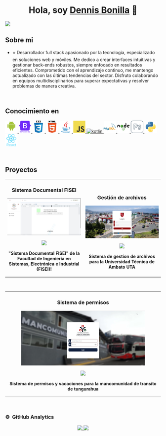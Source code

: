 <div align="center">
<h1 align="center">Hola, soy <a href="https://aristi.dev">Dennis Bonilla</a> 👋</h1>
</div>
<img src="portada (1).png">



## Sobre mi

- ⭐ Desarrollador full stack apasionado por la tecnología, especializado en soluciones web y móviles. Me dedico a crear interfaces intuitivas y gestionar back-ends robustos, siempre enfocado en resultados eficientes. Comprometido con el aprendizaje continuo, me mantengo actualizado con las últimas tendencias del sector. Disfruto colaborando en equipos multidisciplinarios para superar expectativas y resolver problemas de manera creativa.
<br>

## Conocimiento en 

<p align="left"> <a href="https://developer.android.com" target="_blank" rel="noreferrer"> <img
      src="https://raw.githubusercontent.com/devicons/devicon/master/icons/android/android-original-wordmark.svg"
      alt="android" width="40" height="40" /> </a> <a href="https://getbootstrap.com" target="_blank" rel="noreferrer">
    <img src="https://raw.githubusercontent.com/devicons/devicon/master/icons/bootstrap/bootstrap-plain-wordmark.svg"
      alt="bootstrap" width="40" height="40" /> </a> <a href="https://www.cprogramming.com/" target="_blank"
    rel="noreferrer">  <img
      src="https://raw.githubusercontent.com/devicons/devicon/master/icons/css3/css3-original-wordmark.svg" alt="css3"
      width="40" height="40" /> </a> <a href="https://www.w3.org/html/" target="_blank" rel="noreferrer"> <img
      src="https://raw.githubusercontent.com/devicons/devicon/master/icons/html5/html5-original-wordmark.svg"
      alt="html5" width="40" height="40" /> </a> <a href="https://www.adobe.com/in/products/illustrator.html"
    target="_blank" rel="noreferrer">  <img
      src="https://raw.githubusercontent.com/devicons/devicon/master/icons/java/java-original.svg" alt="java" width="40"
      height="40" /> </a> <a href="https://developer.mozilla.org/en-US/docs/Web/JavaScript" target="_blank"
    rel="noreferrer"> <img
      src="https://raw.githubusercontent.com/devicons/devicon/master/icons/javascript/javascript-original.svg"
      alt="javascript" width="40" height="40" /> </a> <a href="https://kotlinlang.org" target="_blank" rel="noreferrer">
    <img src="https://www.vectorlogo.zone/logos/kotlinlang/kotlinlang-icon.svg" alt="kotlin" width="40" height="40" />
  </a> <a href="https://www.mysql.com/" target="_blank" rel="noreferrer"> <img
      src="https://raw.githubusercontent.com/devicons/devicon/master/icons/mysql/mysql-original-wordmark.svg"
      alt="mysql" width="40" height="40" /> </a> </a> <a href="https://nodejs.org" target="_blank" rel="noreferrer"> <img
      src="https://raw.githubusercontent.com/devicons/devicon/master/icons/nodejs/nodejs-original-wordmark.svg"
      alt="nodejs" width="40" height="40" /> </a> <a href="https://pandas.pydata.org/" target="_blank" rel="noreferrer">
     <img
      src="https://raw.githubusercontent.com/devicons/devicon/master/icons/photoshop/photoshop-line.svg" alt="photoshop"
      width="40" height="40" /> </a> <a href="https://www.python.org" target="_blank" rel="noreferrer"> <img
      src="https://raw.githubusercontent.com/devicons/devicon/master/icons/python/python-original.svg" alt="python"
      width="40" height="40" /> </a> <a href="https://reactjs.org/" target="_blank" rel="noreferrer"> <img
      src="https://raw.githubusercontent.com/devicons/devicon/master/icons/react/react-original-wordmark.svg"
      alt="react" width="40" height="40" /> </a> <a href="https://sass-lang.com" target="_blank" rel="noreferrer">  </a> </p>

<br>


## Proyectos
<table>
<tr>
<td width="50%">
<h3 align="center">Sistema Documental FISEI</h3>
<div align="center">
<a href="https://github.com/AndresTGonzalez/sistema-documental-fisei-frontend.git" target="_blank"><img src="Gestion Domcumental.jpeg" width="400" alt="Curso básico android"></a>
<p>
<a href="https://github.com/AndresTGonzalez/sistema-documental-fisei-frontend.git" target="_blank">
<img src="https://img.shields.io/badge/CÓDIGO-ff9?style=for-the-badge&logo=github&logoColor=black">
</a>
</p>
<p><strong>"Sistema Documental FISEI" de la Facultad de Ingeniería en Sistemas, Electrónica e Industrial (FISEI)!</strong></p>
</div>
                                                                                      
</td>

<td width="50%">
               <br>
<h3 align="center">Gestión de archivos</h3>
<div align="center">                                       
<a href="https://github.com/jojeda517/Seguridad-Frontend.git" target="_blank"><img src="Gestion de archivos.png" width="400" alt="Curso arquitectura MVVM"></a>
<br>
<p>
<a href="https://github.com/jojeda517/Seguridad-Frontend.git" target="_blank">
<img src="https://img.shields.io/badge/C%C3%93DIGO-80ffaa?style=for-the-badge&logo=github&logoColor=black">
</a>
</p>
</p><strong>Sistema de gestion de archivos para la Universidad Técnica de Ambato UTA</strong></p>
</div>                                                             
</table>                                                                                 
</div>
<br>

<table>
<tr>
<td width="50%">
<h3 align="center">Sistema de permisos</h3>
<div align="center">
<a href="https://github.com/MancomunidadPermisos/Permisos-FrontEnd.git" target="_blank"><img src="Sistema Permisos.png" width="400" alt="Curso intermedio Android"></a>
<p>
<a href="https://github.com/MancomunidadPermisos/Permisos-FrontEnd.git" target="_blank">
<img src="https://img.shields.io/badge/CÓDIGO-ff9?style=for-the-badge&logo=github&logoColor=black">
</a>
</p>
<p><strong>Sistema de permisos y vacaciones para la mancomunidad de transito de tungurahua</strong></p>
</div>
                                                                                      
</td>        
</table>                                                                                 
</div>
<br>

### ⚙️ &nbsp;GitHub Analytics

<p align="center">
<a href="https://github.com/DennisBonilla927">
  <img height="180em" src="https://github-readme-stats-eight-theta.vercel.app/api?username=DennisBonilla927&show_icons=true&theme=algolia&include_all_commits=true&count_private=true"/>
  <img height="180em" src="https://github-readme-stats-eight-theta.vercel.app/api/top-langs/?username=DennisBonilla927&layout=compact&langs_count=8&theme=algolia"/>
</a>
</p>
